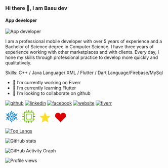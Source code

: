### Hi there 👋, I am Basu dev
#### App developer
![App developer](https://scontent.fdac34-1.fna.fbcdn.net/v/t1.6435-9/74705073_2499465000381410_4188818446294712320_n.jpg?_nc_cat=104&ccb=1-7&_nc_sid=09cbfe&_nc_eui2=AeGcXVZesaXvPHXQdZ86lkAWCYwhg3GtyUEJjCGDca3JQfWSmFlUjihKcpjHGfa1bMeKzZuOsm9h-DuKOmuIPrY_&_nc_ohc=P47F3k8ggKgAX9APm7_&_nc_ht=scontent.fdac34-1.fna&oh=00_AT9IUOrYIwienLYUE23zMvBEQfJciYxSUzoL64MZAikRJg&oe=62C68A30)

I am a professional mobile developer with over 5 years of experience and a Bachelor of Science degree in Computer Science. I have three years of experience working with other marketplaces and with clients. Every day, I hone my skills through professional practice to develop more quickly and qualitatively.

Skills: C++ / Java Language/ XML / Flutter / Dart Language/Firebase/MySql

- 🔭 I’m currently working on Fiverr 
- 🌱 I’m currently learning Flutter 
- 👯 I’m looking to collaborate on github 


[<img src='https://cdn.jsdelivr.net/npm/simple-icons@3.0.1/icons/github.svg' alt='github' height='40'>](https://github.com/https://github.com/Basu0369)  [<img src='https://cdn.jsdelivr.net/npm/simple-icons@3.0.1/icons/linkedin.svg' alt='linkedin' height='40'>](https://www.linkedin.com/in/linkedin.com/in/basu-dev-827421155/)  [<img src='https://cdn.jsdelivr.net/npm/simple-icons@3.0.1/icons/facebook.svg' alt='facebook' height='40'>](https://www.facebook.com/https://facebook.com/basu0/)  [<img src='https://cdn.jsdelivr.net/npm/simple-icons@3.0.1/icons/icloud.svg' alt='website' height='40'>](https://appknowlogy.com/)  [<img src='https://cdn.jsdelivr.net/npm/simple-icons@3.0.1/icons/fiverr.svg' alt='fiverr' height='40'>](https://www.fiverr.com/apps_developer1)  

<a href='https://archiveprogram.github.com/'><img src='https://raw.githubusercontent.com/acervenky/animated-github-badges/master/assets/acbadge.gif' width='40' height='40'></a> <a href='https://docs.github.com/en/developers'><img src='https://raw.githubusercontent.com/acervenky/animated-github-badges/master/assets/devbadge.gif' width='40' height='40'></a> <a href='https://stars.github.com/'><img src='https://raw.githubusercontent.com/acervenky/animated-github-badges/master/assets/starbadge.gif' width='35' height='35'></a> <a href='https://docs.github.com/en/github/supporting-the-open-source-community-with-github-sponsors'><img src='https://raw.githubusercontent.com/acervenky/animated-github-badges/master/assets/sponsorbadge.gif' width='35' height='35'></a> 

[![Top Langs](https://github-readme-stats.vercel.app/api/top-langs/?username=https://github.com/Basu0369)](https://github.com/anuraghazra/github-readme-stats)

![GitHub stats](https://github-readme-stats.vercel.app/api?username=https://github.com/Basu0369&show_icons=true)  

![GitHub Activity Graph](https://activity-graph.herokuapp.com/graph?username=https://github.com/Basu0369)  

![Profile views](https://gpvc.arturio.dev/https://github.com/Basu0369)  
